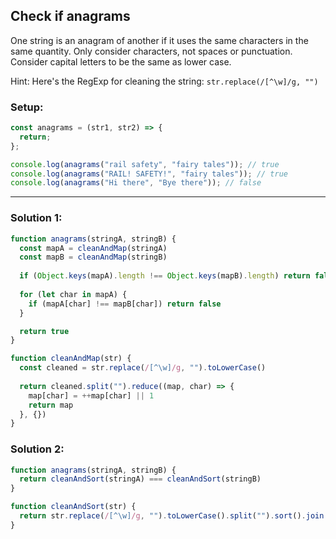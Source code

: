 ## Check if anagrams

One string is an anagram of another if it uses the same characters in the same quantity. Only consider characters, not spaces or punctuation.  Consider capital letters to be the same as lower case.

Hint: Here's the RegExp for cleaning the string: `str.replace(/[^\w]/g, "")`

### Setup:
```js
const anagrams = (str1, str2) => {
  return;
};

console.log(anagrams("rail safety", "fairy tales")); // true
console.log(anagrams("RAIL! SAFETY!", "fairy tales")); // true
console.log(anagrams("Hi there", "Bye there")); // false
```

---

### Solution 1:
```js
function anagrams(stringA, stringB) {
  const mapA = cleanAndMap(stringA)
  const mapB = cleanAndMap(stringB)
  
  if (Object.keys(mapA).length !== Object.keys(mapB).length) return false
  
  for (let char in mapA) {
    if (mapA[char] !== mapB[char]) return false
  }

  return true
}

function cleanAndMap(str) {
  const cleaned = str.replace(/[^\w]/g, "").toLowerCase()
  
  return cleaned.split("").reduce((map, char) => {
    map[char] = ++map[char] || 1
    return map
  }, {})
}
```

### Solution 2:
```js
function anagrams(stringA, stringB) {
  return cleanAndSort(stringA) === cleanAndSort(stringB)
}

function cleanAndSort(str) {
  return str.replace(/[^\w]/g, "").toLowerCase().split("").sort().join("")
}
```